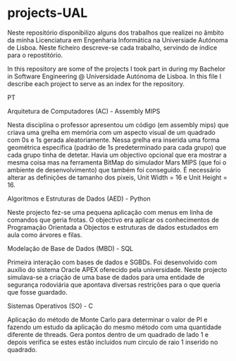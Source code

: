 # projects-UAL
Neste repositório disponibilizo alguns dos trabalhos que realizei no âmbito da minha Licenciatura em Engenharia Informática na Universiade Autónoma de Lisboa.
Neste ficheiro descreve-se cada trabalho, servindo de índice para o repostitório.

In this repository are some of the projects I took part in during my Bachelor in Software Engineering @ Universidade Autónoma de Lisboa.
In this file I describe each project to serve as an index for the repository.



  PT

  Arquitetura de Computadores (AC) - Assembly MIPS

 Nesta disciplina o professor apresentou um código (em assembly mips) que criava uma grelha em memória com um aspecto visual de um quadrado com 0s e 1s gerada aleatoriamente.
Nessa grelha era inserida uma forma geométrica específica (padrão de 1s predeterminado para cada grupo) que cada grupo tinha de detetar.
Havia um objectivo opcional que era mostrar a mesma coisa mas na ferramenta BitMap do simulador Mars MIPS (que foi o ambiente de desenvolvimento) que também foi conseguido.
É necessário alterar as definições de tamanho dos pixeis, Unit Width = 16 e Unit Height = 16.


  Algoritmos e Estruturas de Dados (AED) - Python
  
Neste projecto fez-se uma pequena aplicação com menus em linha de comandos que geria frotas.
O objectivo era aplicar os conhecimentos de Programação Orientada a Objectos e estruturas de dados estudados em aula como árvores e filas.


  Modelação de Base de Dados (MBD) - SQL

Primeira interação com bases de dados e SGBDs. Foi desenvolvido com auxílio do sistema Oracle APEX oferecido pela universidade.
Neste projecto simulava-se a criação de uma base de dados para uma entidade de segurança rodoviária que apontava diversas restrições para o que queria que fosse guardado.


  Sistemas Operativos (SO) - C
 
Aplicação do método de Monte Carlo para determinar o valor de PI e fazendo um estudo da aplicação do mesmo método com uma quantidade diferente de threads.
Gera pontos dentro de um quadrado de lado 1 e depois verifica se estes estão incluidos num circulo de raio 1 inserido no quadrado.



